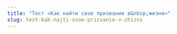 ```yaml
---
title: "Тест «Как найти свое призвание в&nbsp;жизни»"
slug: test-kak-najti-svoe-prizvanie-v-zhizni
---
```

